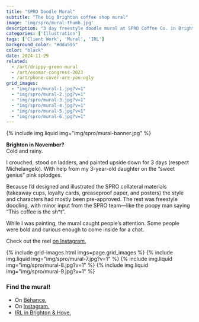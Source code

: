 ```yaml
---
title: "SPRO Doodle Mural"
subtitle: "The big Brighton coffee shop mural"
image: 'img/spro/mural-thumb.jpg'
description: "3 day freestyle doodle mural at SPRO Coffee Co. in Brighton and Hove. It’s my biggest mural to date. It took 3 days and was a ton of fun."
categories: ['Illustration']
tags: ['Client Work', 'Mural', 'IRL']
background_color: "#dda595"
color: "black"
date: 2024-11-29
related:
  - /art/drippy-green-mural
  - /art/esomar-congress-2023
  - /art/phone-cover-are-you-ugly
grid_images:
  - "img/spro/mural-1.jpg?v=1"
  - "img/spro/mural-2.jpg?v=1"
  - "img/spro/mural-3.jpg?v=1"
  - "img/spro/mural-4.jpg?v=1"
  - "img/spro/mural-5.jpg?v=1"
  - "img/spro/mural-6.jpg?v=1"
---
```


{% include img.liquid img="img/spro/mural-banner.jpg" %}

**Brighton in November?**  
Cold and rainy.

I crouched, stood on ladders, and painted upside down for 3 days (respect Michelangelo). With help from my 3-year-old daughter on the “sweet genius” pink splodges.

Because I’d designed and illustrated the SPRO collateral materials (takeaway cups, loyalty cards, greaseproof paper, and posters) the style and characters had mostly been pre-approved. The rest was freestyle doodling, with minor input from the SPRO team—like the poopy man saying “This coffee is the sh*t”.

While I was painting, the mural caught people’s attention. Some people were bold and curious enough to come inside for a chat.

Check out the reel [on Instagram.](https://www.instagram.com/p/DC9ODziipWp/)

{% include grid-images.html imgs=page.grid_images %}
{% include img.liquid img="img/spro/mural-7.jpg?v=1" %}
{% include img.liquid img="img/spro/mural-8.jpg?v=1" %}
{% include img.liquid img="img/spro/mural-9.jpg?v=1" %}


### Find the mural!
- On [Bēhance.](https://www.behance.net/gallery/213645133/SPRO-Doodle-Mural)
- On [Instagram.](https://www.instagram.com/p/DC9ODziipWp/)
- [IRL in Brighton & Hove.](https://maps.app.goo.gl/KnA7WeyhRmcquzkN8)